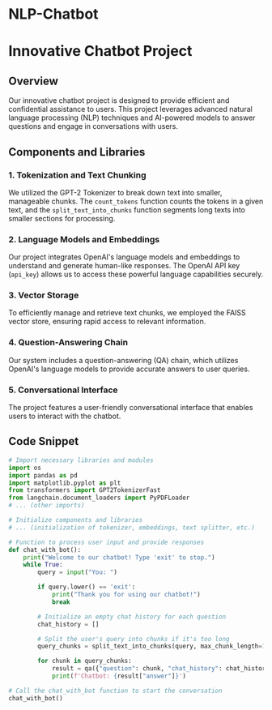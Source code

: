 # NLP-Chatbot

# Innovative Chatbot Project

## Overview

Our innovative chatbot project is designed to provide efficient and confidential assistance to users. This project leverages advanced natural language processing (NLP) techniques and AI-powered models to answer questions and engage in conversations with users.

## Components and Libraries

### 1. Tokenization and Text Chunking

We utilized the GPT-2 Tokenizer to break down text into smaller, manageable chunks. The `count_tokens` function counts the tokens in a given text, and the `split_text_into_chunks` function segments long texts into smaller sections for processing.

### 2. Language Models and Embeddings

Our project integrates OpenAI's language models and embeddings to understand and generate human-like responses. The OpenAI API key (`api_key`) allows us to access these powerful language capabilities securely.

### 3. Vector Storage

To efficiently manage and retrieve text chunks, we employed the FAISS vector store, ensuring rapid access to relevant information.

### 4. Question-Answering Chain

Our system includes a question-answering (QA) chain, which utilizes OpenAI's language models to provide accurate answers to user queries.

### 5. Conversational Interface

The project features a user-friendly conversational interface that enables users to interact with the chatbot.

## Code Snippet

```python
# Import necessary libraries and modules
import os
import pandas as pd
import matplotlib.pyplot as plt
from transformers import GPT2TokenizerFast
from langchain.document_loaders import PyPDFLoader
# ... (other imports)

# Initialize components and libraries
# ... (initialization of tokenizer, embeddings, text splitter, etc.)

# Function to process user input and provide responses
def chat_with_bot():
    print("Welcome to our chatbot! Type 'exit' to stop.")
    while True:
        query = input("You: ")

        if query.lower() == 'exit':
            print("Thank you for using our chatbot!")
            break

        # Initialize an empty chat history for each question
        chat_history = []

        # Split the user's query into chunks if it's too long
        query_chunks = split_text_into_chunks(query, max_chunk_length=1024)

        for chunk in query_chunks:
            result = qa({"question": chunk, "chat_history": chat_history})
            print(f'Chatbot: {result["answer"]}')

# Call the chat_with_bot function to start the conversation
chat_with_bot()

